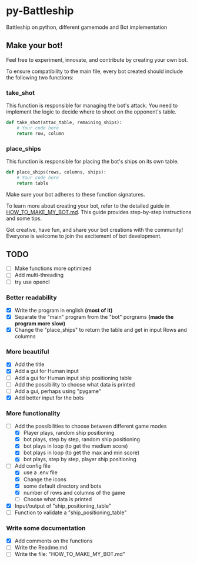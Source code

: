 # py-Battleship
Battleship on python, different gamemode and Bot implementation

## Make your bot!

Feel free to experiment, innovate, and contribute by creating your own bot.

To ensure compatibility to the main file, every bot created should include the following two functions:

### take_shot
This function is responsible for managing the bot's attack. You need to implement the logic to decide where to shoot on the opponent's table.

```python
def take_shot(attac_table, remaining_ships):
    # Your code here
    return row, column
```

### place_ships
This function is responsible for placing the bot's ships on its own table.

```python
def place_ships(rows, columns, ships):
    # Your code here
    return table
```
Make sure your bot adheres to these function signatures.


To learn more about creating your bot, refer to the detailed guide in [HOW_TO_MAKE_MY_BOT.md](HOW_TO_MAKE_MY_BOT.md). This guide provides step-by-step instructions and some tips.

Get creative, have fun, and share your bot creations with the community! Everyone is welcome to join the excitement of bot development.

## TODO

- [ ] Make functions more optimized
- [ ] Add multi-threading
- [ ] try use opencl

### Better readability
- [x] Write the program in english **(most of it)**
- [x] Separate the "main" program from the "bot" porgrams **(made the program more slow)**
- [x] Change the "place_ships" to return the table and get in input Rows and columns
### More beautiful
- [x] Add the title
- [x] Add a gui for Human input
- [ ] Add a gui for Human input ship positioning table
- [ ] Add the possibility to choose what data is printed
- [ ] Add a gui, perhaps using "pygame"
- [x] Add better input for the bots
### More functionality
- [ ] Add the possibilities to choose between different game modes
  - [x] Player plays, random ship positioning
  - [x] bot plays, step by step, random ship positioning
  - [x] bot plays in loop (to get the medium score)
  - [x] bot plays in loop (to get the max and min score)
  - [x] bot plays, step by step, player ship positioning
- [ ] Add config file
  - [x] use a .env file
  - [x] Change the icons
  - [x] some default directory and bots
  - [x] number of rows and columns of the game
  - [ ] Choose what data is printed
- [x] Input/output of "ship_positioning_table"
- [ ] Function to validate a "ship_positioning_table"
### Write some documentation
- [x] Add comments on the functions
- [ ] Write the Readme.md
- [ ] Write the file: "HOW_TO_MAKE_MY_BOT.md"
